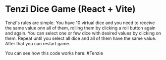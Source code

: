 # Tenzi Dice Game (React + Vite)

Tenzi's rules are simple. You have 10 virtual dice and you need to receive the same value onn all of them, rolling them by clicking a roll button again and again. 
You can select one or few dice with desired values by clicking on them. Repeat until you select all dice and all of them have the same value.
After that you can restart game.

You can see how this code works here:
#Tenzie